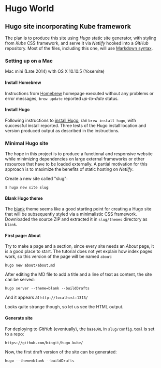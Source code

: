 # Hugo World
## Hugo site incorporating Kube framework
The plan is to produce this site using *Hugo* static site generator, with styling from *Kube* CSS framework, and serve it via *Netlify* hooked into a *GitHub* repository.
Most of the files, including this one, will use [Markdown syntax](https://daringfireball.net/projects/markdown/syntax "Markdown syntax reference").
### Setting up on a Mac
Mac mini (Late 2014) with OS X 10.10.5 (Yosemite)
#### Install Homebrew
Instructions from [Homebrew](http://brew.sh/ "Homebrew: The missing package manager for macOS") homepage executed without any problems or error messages, `brew update` reported *up-to-date* status.
#### Install Hugo
Following instructions to [install Hugo](https://gohugo.io/tutorials/installing-on-mac/ "Hugo: Installing on a Mac"), ran `brew install hugo`, with successful install reported. Three tests of the Hugo install location and version produced output as described in the instructions.
### Minimal Hugo site
The hope in this project is to produce a functional and responsive website while minimizing dependencies on large external frameworks or other resources that have to be loaded externally. A partial motivation for this approach is to maximize the benefits of static hosting on *Netlify*.

Create a new site called "slug":

	$ hugo new site slug

#### Blank Hugo theme
The [blank](https://github.com/vimux/blank/ "Blank — starter Hugo theme for developers") theme seems like a good starting point for creating a Hugo site that will be subsequently styled via a minimalistic CSS framework. Downloaded the source ZIP and extracted it in `slug/themes` directory as `blank`. 
#### First page: About
Try to make a page and a section, since every site needs an *About* page, it is a good place to start. The tutorial does not yet explain how index pages work, so this version of the page will be named `about`:

	hugo new about/about.md

After editing the MD file to add a title and a line of text as content, the site can be served:

	hugo server --theme=blank --buildDrafts

And it appears at `http://localhost:1313/`

Looks quite strange though, so let us see the HTML output.

#### Generate site
For deploying to *GitHub* (eventually), the `baseURL` in `slug/config.toml` is set to a repo:

	https://github.com/biogit/hugo-kube/

Now, the first draft version of the site can be generated:

	hugo --theme=blank --buildDrafts
